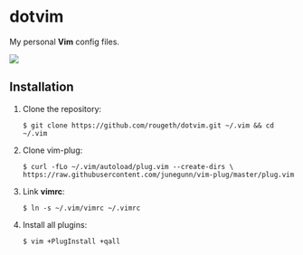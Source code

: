 # dotvim

My personal **Vim** config files.

![](https://media.giphy.com/media/3oKHWlMKdXgP26BNiE/giphy.gif)


## Installation

1. Clone the repository:

	```
	$ git clone https://github.com/rougeth/dotvim.git ~/.vim && cd ~/.vim
	``` 

2. Clone vim-plug:

    ```
    $ curl -fLo ~/.vim/autoload/plug.vim --create-dirs \
    https://raw.githubusercontent.com/junegunn/vim-plug/master/plug.vim
    ```

3. Link **vimrc**:

	```
	$ ln -s ~/.vim/vimrc ~/.vimrc
	```

4. Install all plugins:

	```
	$ vim +PlugInstall +qall
	```